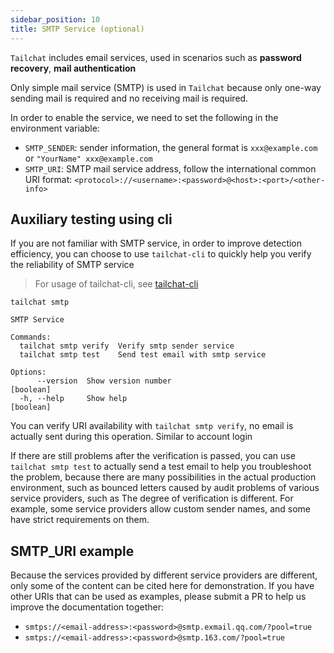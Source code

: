 ```yaml
---
sidebar_position: 10
title: SMTP Service (optional)
---
```


`Tailchat` includes email services, used in scenarios such as **password recovery**, **mail authentication**

Only simple mail service (SMTP) is used in `Tailchat` because only one-way sending mail is required and no receiving mail is required.

In order to enable the service, we need to set the following in the environment variable:

- `SMTP_SENDER`: sender information, the general format is `xxx@example.com` or `"YourName" xxx@example.com`
- `SMTP_URI`: SMTP mail service address, follow the international common URI format: `<protocol>://<username>:<password>@<host>:<port>/<other-info>`

## Auxiliary testing using cli

If you are not familiar with SMTP service, in order to improve detection efficiency, you can choose to use `tailchat-cli` to quickly help you verify the reliability of SMTP service

> For usage of tailchat-cli, see [tailchat-cli](../cli/tailchat-cli.md)

```
tailchat smtp

SMTP Service

Commands:
  tailchat smtp verify  Verify smtp sender service
  tailchat smtp test    Send test email with smtp service

Options:
      --version  Show version number                                   [boolean]
  -h, --help     Show help                                             [boolean]
```

You can verify URI availability with `tailchat smtp verify`, no email is actually sent during this operation. Similar to account login

If there are still problems after the verification is passed, you can use `tailchat smtp test` to actually send a test email to help you troubleshoot the problem, because there are many possibilities in the actual production environment, such as bounced letters caused by audit problems of various service providers, such as The degree of verification is different. For example, some service providers allow custom sender names, and some have strict requirements on them.


## SMTP_URI example

Because the services provided by different service providers are different, only some of the content can be cited here for demonstration. If you have other URIs that can be used as examples, please submit a PR to help us improve the documentation together:

- `smtps://<email-address>:<password>@smtp.exmail.qq.com/?pool=true`
- `smtps://<email-address>:<password>@smtp.163.com/?pool=true`
